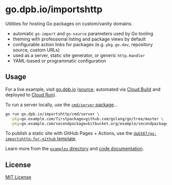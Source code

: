 # go.dpb.io/importshttp

Utilities for hosting Go packages on custom/vanity domains.

 * automatic `go-import` and `go-source` parameters used by Go tooling
 * theming with professional listing and package views by default
 * configurable action links for packages (e.g. `pkg.go.dev`, repository source, custom URLs)
 * used as a server, static site generator, or generic `http.Handler`
 * YAML-based or programmatic configuration

## Usage

For a live example, visit [go.dpb.io](https://go.dpb.io) ([source](https://github.com/dpb587/go.dpb.io); automated via [Cloud Build](https://cloud.google.com/build) and deployed to [Cloud Run](https://cloud.google.com/run)).

To run a server locally, use the [`cmd/server` package](cmd/server)...

```bash
go run go.dpb.io/importshttp/cmd/server \
  -pkg=go.example.com/firstpackage=github.com/golang/go/tree/master \
  -pkg=go.example.com/secondpackage=bitbucket.org/example/secondpackage/src/master
```

To publish a static site with GitHub Pages + Actions, use the [`dpb587/go-importshttp-for-github` template](https://github.com/dpb587/go-importshttp-for-github).

Learn more from the [`examples` directory](examples) and [code documentation](https://pkg.go.dev/go.dpb.io/importshttp).

## License

[MIT License](LICENSE)
